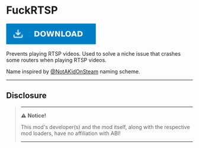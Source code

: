 # FuckRTSP

[![Download Latest FuckRTSP.dll](../.Resources/DownloadButtonEnabled.svg "Download Latest FuckRTSP.dll")](https://github.com/kafeijao/Kafe_CVR_Mods/releases/latest/download/FuckRTSP.dll)

Prevents playing RTSP videos. Used to solve a niche issue that crashes some routers when playing RTSP videos.

Name inspired by [@NotAKidOnSteam](https://github.com/NotAKidOnSteam) naming scheme.

---

## Disclosure

> ---
> ⚠️ **Notice!**
>
> This mod's developer(s) and the mod itself, along with the respective mod loaders, have no affiliation with ABI!
>
> ---
